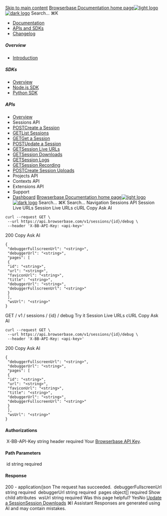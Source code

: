 [Skip to main content](#content-area)
[Browserbase Documentation home page![light logo](https://mintcdn.com/browserbase/lUkHCCQ3HJMpCnfp/logo/light.svg?fit=max&auto=format&n=lUkHCCQ3HJMpCnfp&q=85&s=0f99c87492a4fb0e9bfc45075a78c64f)![dark logo](https://mintcdn.com/browserbase/lUkHCCQ3HJMpCnfp/logo/dark.svg?fit=max&auto=format&n=lUkHCCQ3HJMpCnfp&q=85&s=645b212b9cbee8bebf84f318c2baaac0)](https://www.browserbase.com)
Search...
⌘K
 * [Documentation](/introduction/what-is-browserbase)
 * [APIs and SDKs](/reference/introduction)
 * [Changelog](https://www.browserbase.com/changelog)
##### Overview
 * [Introduction](/reference/introduction)
##### SDKs
 * [Overview](/reference/sdk/overview)
 * [Node.js SDK](/reference/sdk/nodejs)
 * [Python SDK](/reference/sdk/python)
##### APIs
 * [Overview](/reference/api/overview)
 * Sessions API
 * [POSTCreate a Session](/reference/api/create-a-session)
 * [GETList Sessions](/reference/api/list-sessions)
 * [GETGet a Session](/reference/api/get-a-session)
 * [POSTUpdate a Session](/reference/api/update-a-session)
 * [GETSession Live URLs](/reference/api/session-live-urls)
 * [GETSession Downloads](/reference/api/session-downloads)
 * [GETSession Logs](/reference/api/session-logs)
 * [GETSession Recording](/reference/api/session-recording)
 * [POSTCreate Session Uploads](/reference/api/create-session-uploads)
 * Projects API
 * Contexts API
 * Extensions API
 * Support
 * [Dashboard](https://www.browserbase.com/overview)
[Browserbase Documentation home page![light logo](https://mintcdn.com/browserbase/lUkHCCQ3HJMpCnfp/logo/light.svg?fit=max&auto=format&n=lUkHCCQ3HJMpCnfp&q=85&s=0f99c87492a4fb0e9bfc45075a78c64f)![dark logo](https://mintcdn.com/browserbase/lUkHCCQ3HJMpCnfp/logo/dark.svg?fit=max&auto=format&n=lUkHCCQ3HJMpCnfp&q=85&s=645b212b9cbee8bebf84f318c2baaac0)](https://www.browserbase.com)
Search...
⌘K
Search...
Navigation
Sessions API
Session Live URLs
Session Live URLs
cURL
Copy
Ask AI
```
curl --request GET \
 --url https://api.browserbase.com/v1/sessions/{id}/debug \
 --header 'X-BB-API-Key: <api-key>'
```
200
Copy
Ask AI
```
{
 "debuggerFullscreenUrl": "<string>",
 "debuggerUrl": "<string>",
 "pages": [
 {
 "id": "<string>",
 "url": "<string>",
 "faviconUrl": "<string>",
 "title": "<string>",
 "debuggerUrl": "<string>",
 "debuggerFullscreenUrl": "<string>"
 }
 ],
 "wsUrl": "<string>"
}
```
GET
/
v1
/
sessions
/
{id}
/
debug
Try it
Session Live URLs
cURL
Copy
Ask AI
```
curl --request GET \
 --url https://api.browserbase.com/v1/sessions/{id}/debug \
 --header 'X-BB-API-Key: <api-key>'
```
200
Copy
Ask AI
```
{
 "debuggerFullscreenUrl": "<string>",
 "debuggerUrl": "<string>",
 "pages": [
 {
 "id": "<string>",
 "url": "<string>",
 "faviconUrl": "<string>",
 "title": "<string>",
 "debuggerUrl": "<string>",
 "debuggerFullscreenUrl": "<string>"
 }
 ],
 "wsUrl": "<string>"
}
```
#### Authorizations
[​](#authorization-x-bb-api-key)
X-BB-API-Key
string
header
required
Your [Browserbase API Key](https://www.browserbase.com/settings).
#### Path Parameters
[​](#parameter-id)
id
string
required
#### Response
200 - application/json
The request has succeeded.
[​](#response-debugger-fullscreen-url)
debuggerFullscreenUrl
string<uri>
required
[​](#response-debugger-url)
debuggerUrl
string<uri>
required
[​](#response-pages)
pages
object[]
required
Show child attributes
[​](#response-ws-url)
wsUrl
string<uri>
required
Was this page helpful?
YesNo
[Update a Session](/reference/api/update-a-session)[Session Downloads](/reference/api/session-downloads)
⌘I
Assistant
Responses are generated using AI and may contain mistakes.
